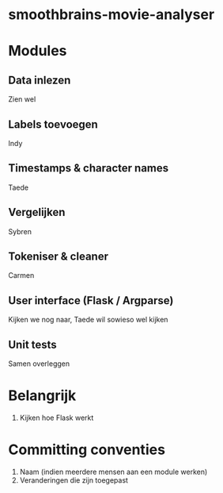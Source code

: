 # smoothbrains-movie-analyser

# Modules
## Data inlezen
Zien wel

## Labels toevoegen
Indy

## Timestamps & character names
Taede

## Vergelijken
Sybren

## Tokeniser & cleaner
Carmen

## User interface (Flask / Argparse)
Kijken we nog naar, Taede wil sowieso wel kijken

## Unit tests
Samen overleggen

# Belangrijk
1. Kijken hoe Flask werkt

# Committing conventies
1. Naam (indien meerdere mensen aan een module werken)
2. Veranderingen die zijn toegepast
